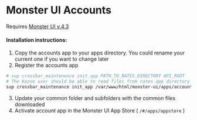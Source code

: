# Monster UI Accounts

Requires [Monster UI v.4.3](https://github.com/2600hz/monster-ui)

#### Installation instructions:
1. Copy the accounts app to your apps directory. You could rename your current one if you want to change later
2. Register the accounts app
```bash
# sup crossbar_maintenance init_app PATH_TO_RATES_DIRECTORY API_ROOT
# The Kazoo user should be able to read files from rates app directory
sup crossbar_maintenance init_app /var/www/html/monster-ui/apps/accounts https://site.com:8443/v2/
```
3. Update your common folder and subfolders with the common files downloaded
4. Activate account app in the Monster UI App Store ( `/#/apps/appstore` )
